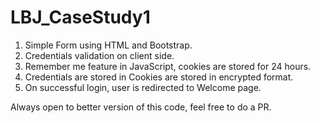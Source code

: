 # LBJ_CaseStudy1

1. Simple Form using HTML and Bootstrap. 
2. Credentials validation on client side. 
3. Remember me feature in JavaScript, cookies are stored for 24 hours.
4. Credentials are stored in Cookies are stored in encrypted format.
5. On successful login, user is redirected to Welcome page.

Always open to better version of this code, feel free to do a PR.
